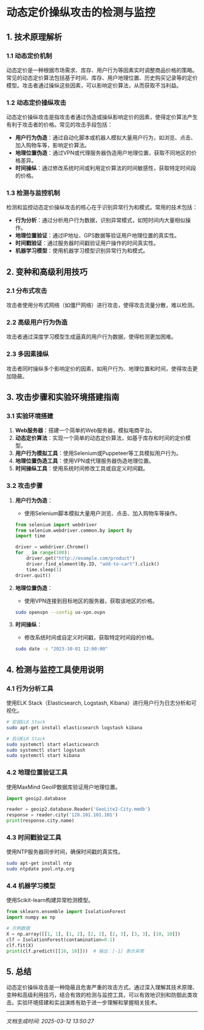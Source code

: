 # 动态定价操纵攻击的检测与监控

## 1. 技术原理解析

### 1.1 动态定价机制
动态定价是一种根据市场需求、库存、用户行为等因素实时调整商品价格的策略。常见的动态定价算法包括基于时间、库存、用户地理位置、历史购买记录等的定价模型。攻击者通过操纵这些因素，可以影响定价算法，从而获取不当利益。

### 1.2 动态定价操纵攻击
动态定价操纵攻击是指攻击者通过伪造或操纵影响定价的因素，使得定价算法产生有利于攻击者的价格。常见的攻击手段包括：

- **用户行为伪造**：通过自动化脚本或机器人模拟大量用户行为，如浏览、点击、加入购物车等，影响定价算法。
- **地理位置伪造**：通过VPN或代理服务器伪造用户地理位置，获取不同地区的价格差异。
- **时间操纵**：通过修改系统时间或利用定价算法的时间敏感性，获取特定时间段的价格。

### 1.3 检测与监控机制
检测和监控动态定价操纵攻击的核心在于识别异常行为和模式。常用的技术包括：

- **行为分析**：通过分析用户行为数据，识别异常模式，如短时间内大量相似操作。
- **地理位置验证**：通过IP地址、GPS数据等验证用户地理位置的真实性。
- **时间戳验证**：通过服务器时间戳验证用户操作的时间真实性。
- **机器学习模型**：使用机器学习模型识别异常行为和模式。

## 2. 变种和高级利用技巧

### 2.1 分布式攻击
攻击者使用分布式网络（如僵尸网络）进行攻击，使得攻击流量分散，难以检测。

### 2.2 高级用户行为伪造
攻击者通过深度学习模型生成逼真的用户行为数据，使得检测更加困难。

### 2.3 多因素操纵
攻击者同时操纵多个影响定价的因素，如用户行为、地理位置和时间，使得攻击更加隐蔽。

## 3. 攻击步骤和实验环境搭建指南

### 3.1 实验环境搭建
1. **Web服务器**：搭建一个简单的Web服务器，模拟电商平台。
2. **动态定价算法**：实现一个简单的动态定价算法，如基于库存和时间的定价模型。
3. **用户行为模拟工具**：使用Selenium或Puppeteer等工具模拟用户行为。
4. **地理位置伪造工具**：使用VPN或代理服务器伪造地理位置。
5. **时间操纵工具**：使用系统时间修改工具或自定义时间戳。

### 3.2 攻击步骤
1. **用户行为伪造**：
   - 使用Selenium脚本模拟大量用户浏览、点击、加入购物车等操作。
   ```python
   from selenium import webdriver
   from selenium.webdriver.common.by import By
   import time

   driver = webdriver.Chrome()
   for _ in range(100):
       driver.get("http://example.com/product")
       driver.find_element(By.ID, "add-to-cart").click()
       time.sleep(1)
   driver.quit()
   ```

2. **地理位置伪造**：
   - 使用VPN连接到目标地区的服务器，获取该地区的价格。
   ```bash
   sudo openvpn --config us-vpn.ovpn
   ```

3. **时间操纵**：
   - 修改系统时间或自定义时间戳，获取特定时间段的价格。
   ```bash
   sudo date -s "2023-10-01 12:00:00"
   ```

## 4. 检测与监控工具使用说明

### 4.1 行为分析工具
使用ELK Stack（Elasticsearch, Logstash, Kibana）进行用户行为日志分析和可视化。
```bash
# 安装ELK Stack
sudo apt-get install elasticsearch logstash kibana

# 启动ELK Stack
sudo systemctl start elasticsearch
sudo systemctl start logstash
sudo systemctl start kibana
```

### 4.2 地理位置验证工具
使用MaxMind GeoIP数据库验证用户地理位置。
```python
import geoip2.database

reader = geoip2.database.Reader('GeoLite2-City.mmdb')
response = reader.city('128.101.101.101')
print(response.city.name)
```

### 4.3 时间戳验证工具
使用NTP服务器同步时间，确保时间戳的真实性。
```bash
sudo apt-get install ntp
sudo ntpdate pool.ntp.org
```

### 4.4 机器学习模型
使用Scikit-learn构建异常检测模型。
```python
from sklearn.ensemble import IsolationForest
import numpy as np

# 示例数据
X = np.array([[1, 1], [1, 2], [2, 2], [2, 3], [3, 3], [10, 10]])
clf = IsolationForest(contamination=0.1)
clf.fit(X)
print(clf.predict([[10, 10]]))  # 输出：[-1] 表示异常
```

## 5. 总结
动态定价操纵攻击是一种隐蔽且危害严重的攻击方式。通过深入理解其技术原理、变种和高级利用技巧，结合有效的检测与监控工具，可以有效地识别和防御此类攻击。实验环境搭建和实战演练有助于进一步理解和掌握相关技术。

---

*文档生成时间: 2025-03-12 13:50:27*
